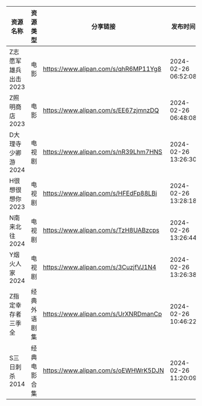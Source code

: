 | 资源名称         | 资源类型   | 分享链接                                 | 发布时间                |
| ------------ | ------ | ------------------------------------ | ------------------- |
| Z志愿军雄兵出击2023 | 电影     | https://www.alipan.com/s/qhR6MP11Yg8 | 2024-02-26 06:52:08 |
| Z照明商店2023    | 电影     | https://www.alipan.com/s/EE67zjmnzDQ | 2024-02-26 06:48:08 |
| D大理寺少卿游2024  | 电视剧    | https://www.alipan.com/s/nR39Lhm7HNS | 2024-02-26 13:26:30 |
| H很想很想你2023   | 电视剧    | https://www.alipan.com/s/HFEdFp88LBi | 2024-02-26 13:28:18 |
| N南来北往2024    | 电视剧    | https://www.alipan.com/s/TzH8UABzcps | 2024-02-26 13:26:44 |
| Y烟火人家2024    | 电视剧    | https://www.alipan.com/s/3CuzjfVJ1N4 | 2024-02-26 13:26:38 |
| Z指定幸存者三季全    | 经典外语剧集 | https://www.alipan.com/s/UrXNRDmanCp | 2024-02-26 10:46:22 |
| S三日刺杀2014    | 经典电影合集 | https://www.alipan.com/s/oEWHWrK5DJN | 2024-02-26 11:20:09 |
